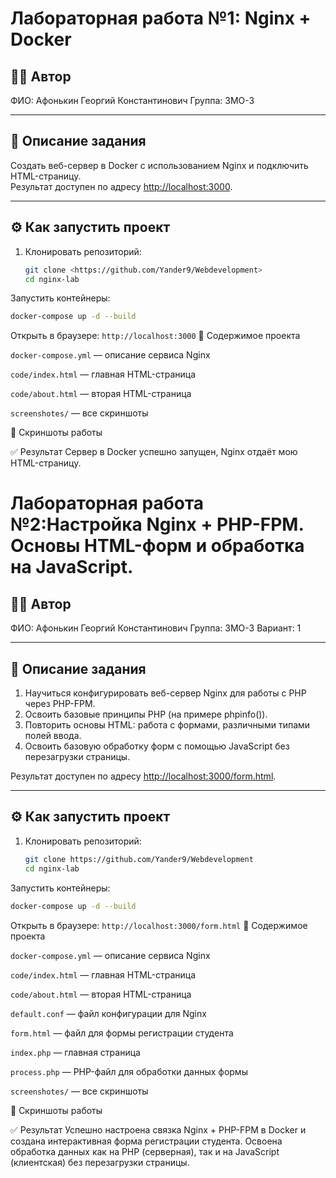 # Лабораторная работа №1: Nginx + Docker

## 👩‍💻 Автор
ФИО: Афонькин Георгий Константинович
Группа: 3МО-3

---

## 📌 Описание задания
Создать веб-сервер в Docker с использованием Nginx и подключить HTML-страницу.  
Результат доступен по адресу [http://localhost:3000](http://localhost:3000).

---

## ⚙️ Как запустить проект

1. Клонировать репозиторий:
   ```bash
   git clone <https://github.com/Yander9/Webdevelopment>
   cd nginx-lab
Запустить контейнеры:
```bash
docker-compose up -d --build
```
Открыть в браузере:
```http://localhost:3000```
📂 Содержимое проекта

```docker-compose.yml``` — описание сервиса Nginx

```code/index.html``` — главная HTML-страница

```code/about.html``` — вторая HTML-страница

```screenshotes/``` — все скриншоты

📸 Скриншоты работы

✅ Результат
Сервер в Docker успешно запущен, Nginx отдаёт мою HTML-страницу.

#  Лабораторная работа №2:Настройка Nginx + PHP-FPM. Основы HTML-форм и обработка на JavaScript.
## 👩‍💻 Автор
ФИО: Афонькин Георгий Константинович 
Группа: 3МО-3
Вариант: 1

---

## 📌 Описание задания
1. Научиться конфигурировать веб-сервер Nginx для работы с PHP через PHP-FPM.
2. Освоить базовые принципы PHP (на примере phpinfo()).
3. Повторить основы HTML: работа с формами, различными типами полей ввода.
4. Освоить базовую обработку форм с помощью JavaScript без перезагрузки страницы.
  
Результат доступен по адресу [http://localhost:3000/form.html](http://localhost:3000/form.html).

---

## ⚙️ Как запустить проект

1. Клонировать репозиторий:
   ```bash
   git clone https://github.com/Yander9/Webdevelopment
   cd nginx-lab
Запустить контейнеры:
```bash
docker-compose up -d --build
```
Открыть в браузере:
```http://localhost:3000/form.html```
📂 Содержимое проекта

```docker-compose.yml``` — описание сервиса Nginx

```code/index.html``` — главная HTML-страница

```code/about.html``` — вторая HTML-страница

```default.conf``` — файл конфигурации для Nginx

```form.html``` — файл для формы регистрации студента

```index.php``` — главная страница

```process.php``` — PHP-файл для обработки данных формы


```screenshotes/``` — все скриншоты

📸 Скриншоты работы

✅ Результат
Успешно настроена связка Nginx + PHP-FPM в Docker и создана интерактивная форма регистрации студента. Освоена обработка данных как на PHP (серверная), так и на JavaScript (клиентская) без перезагрузки страницы.